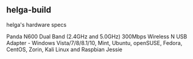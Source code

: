 ## helga-build

helga's hardware specs

Panda N600 Dual Band (2.4GHz and 5.0GHz) 300Mbps Wireless N USB Adapter - Windows Vista/7/8/8.1/10, Mint, Ubuntu, openSUSE, Fedora, CentOS, Zorin, Kali Linux and Raspbian Jessie

